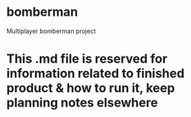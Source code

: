 # bomberman
Multiplayer bomberman project

# This .md file is reserved for information related to finished product & how to run it, keep planning notes elsewhere


